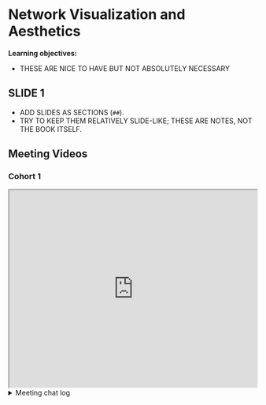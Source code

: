 # Network Visualization and Aesthetics

**Learning objectives:**

- THESE ARE NICE TO HAVE BUT NOT ABSOLUTELY NECESSARY

## SLIDE 1

- ADD SLIDES AS SECTIONS (`##`).
- TRY TO KEEP THEM RELATIVELY SLIDE-LIKE; THESE ARE NOTES, NOT THE BOOK ITSELF.

## Meeting Videos

### Cohort 1

<iframe src="https://www.youtube.com/embed/URL" width="100%" height="400px" data-external="1"></iframe>

<details>
<summary> Meeting chat log </summary>

```
LOG
```
</details>
